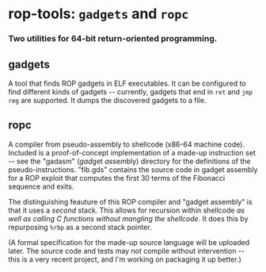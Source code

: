 # rop-tools: `gadgets` and `ropc`
### Two utilities for 64-bit return-oriented programming.

## gadgets
A tool that finds ROP gadgets in ELF executables. It can be configured to find different kinds of gadgets -- currently, gadgets that end in `ret` and `jmp reg` are supported. It dumps the discovered gadgets to a file.

## ropc
A compiler from pseudo-assembly to shellcode (x86-64 machine code). Included is a proof-of-concept implementation of a made-up instruction set -- see the "gadasm" (<i>gad</i>get <i>as</i>se<i>m</i>bly) directory for the definitions of the pseudo-instructions. "fib.gds" contains the source code in gadget assembly for a ROP exploit that computes the first 30 terms of the Fibonacci sequence and exits.

The distinguishing feauture of this ROP compiler and "gadget assembly" is that it uses a _second_ stack. This allows for recursion within shellcode _as well as calling C functions without mangling the shellcode_. It does this by repurposing `%rbp` as a second stack pointer.

(A formal specification for the made-up source language will be uploaded later. The source code and tests may not compile without intervention -- this is a very recent project, and I'm working on packaging it up better.)